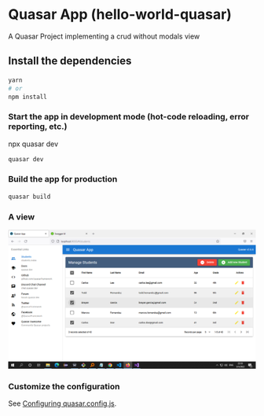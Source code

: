 # Quasar App (hello-world-quasar)

A Quasar Project implementing a crud without modals view

## Install the dependencies
```bash
yarn
# or
npm install
```

### Start the app in development mode (hot-code reloading, error reporting, etc.)
npx quasar dev
```bash
quasar dev
```


### Build the app for production
```bash
quasar build
```

### A view
![Screenshot](q1.png)

### Customize the configuration
See [Configuring quasar.config.js](https://v2.quasar.dev/quasar-cli-vite/quasar-config-js).

